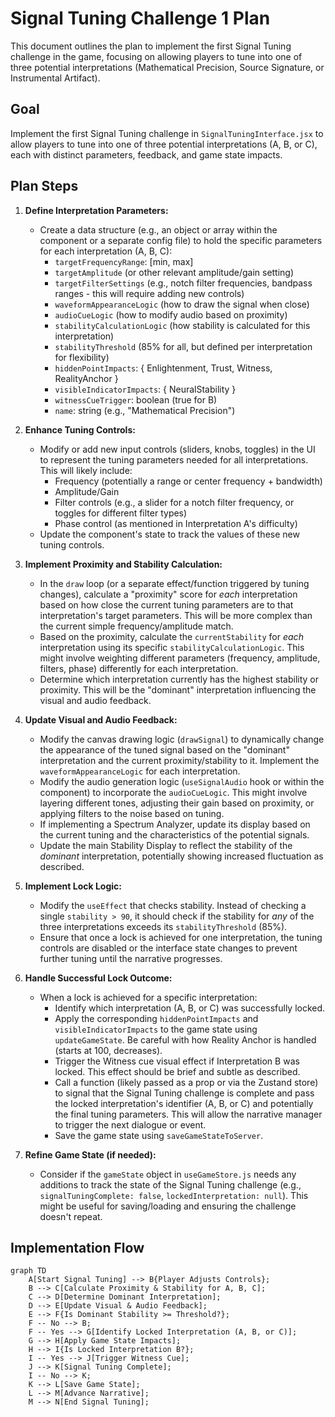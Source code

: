 # Signal Tuning Challenge 1 Plan

This document outlines the plan to implement the first Signal Tuning challenge in the game, focusing on allowing players to tune into one of three potential interpretations (Mathematical Precision, Source Signature, or Instrumental Artifact).

## Goal

Implement the first Signal Tuning challenge in `SignalTuningInterface.jsx` to allow players to tune into one of three potential interpretations (A, B, or C), each with distinct parameters, feedback, and game state impacts.

## Plan Steps

1.  **Define Interpretation Parameters:**
    *   Create a data structure (e.g., an object or array within the component or a separate config file) to hold the specific parameters for each interpretation (A, B, C):
        *   `targetFrequencyRange`: [min, max]
        *   `targetAmplitude` (or other relevant amplitude/gain setting)
        *   `targetFilterSettings` (e.g., notch filter frequencies, bandpass ranges - this will require adding new controls)
        *   `waveformAppearanceLogic` (how to draw the signal when close)
        *   `audioCueLogic` (how to modify audio based on proximity)
        *   `stabilityCalculationLogic` (how stability is calculated for this interpretation)
        *   `stabilityThreshold` (85% for all, but defined per interpretation for flexibility)
        *   `hiddenPointImpacts`: { Enlightenment, Trust, Witness, RealityAnchor }
        *   `visibleIndicatorImpacts`: { NeuralStability }
        *   `witnessCueTrigger`: boolean (true for B)
        *   `name`: string (e.g., "Mathematical Precision")

2.  **Enhance Tuning Controls:**
    *   Modify or add new input controls (sliders, knobs, toggles) in the UI to represent the tuning parameters needed for all interpretations. This will likely include:
        *   Frequency (potentially a range or center frequency + bandwidth)
        *   Amplitude/Gain
        *   Filter controls (e.g., a slider for a notch filter frequency, or toggles for different filter types)
        *   Phase control (as mentioned in Interpretation A's difficulty)
    *   Update the component's state to track the values of these new tuning controls.

3.  **Implement Proximity and Stability Calculation:**
    *   In the `draw` loop (or a separate effect/function triggered by tuning changes), calculate a "proximity" score for *each* interpretation based on how close the current tuning parameters are to that interpretation's target parameters. This will be more complex than the current simple frequency/amplitude match.
    *   Based on the proximity, calculate the `currentStability` for *each* interpretation using its specific `stabilityCalculationLogic`. This might involve weighting different parameters (frequency, amplitude, filters, phase) differently for each interpretation.
    *   Determine which interpretation currently has the highest stability or proximity. This will be the "dominant" interpretation influencing the visual and audio feedback.

4.  **Update Visual and Audio Feedback:**
    *   Modify the canvas drawing logic (`drawSignal`) to dynamically change the appearance of the tuned signal based on the "dominant" interpretation and the current proximity/stability to it. Implement the `waveformAppearanceLogic` for each interpretation.
    *   Modify the audio generation logic (`useSignalAudio` hook or within the component) to incorporate the `audioCueLogic`. This might involve layering different tones, adjusting their gain based on proximity, or applying filters to the noise based on tuning.
    *   If implementing a Spectrum Analyzer, update its display based on the current tuning and the characteristics of the potential signals.
    *   Update the main Stability Display to reflect the stability of the *dominant* interpretation, potentially showing increased fluctuation as described.

5.  **Implement Lock Logic:**
    *   Modify the `useEffect` that checks stability. Instead of checking a single `stability > 90`, it should check if the stability for *any* of the three interpretations exceeds its `stabilityThreshold` (85%).
    *   Ensure that once a lock is achieved for one interpretation, the tuning controls are disabled or the interface state changes to prevent further tuning until the narrative progresses.

6.  **Handle Successful Lock Outcome:**
    *   When a lock is achieved for a specific interpretation:
        *   Identify which interpretation (A, B, or C) was successfully locked.
        *   Apply the corresponding `hiddenPointImpacts` and `visibleIndicatorImpacts` to the game state using `updateGameState`. Be careful with how Reality Anchor is handled (starts at 100, decreases).
        *   Trigger the Witness cue visual effect if Interpretation B was locked. This effect should be brief and subtle as described.
        *   Call a function (likely passed as a prop or via the Zustand store) to signal that the Signal Tuning challenge is complete and pass the locked interpretation's identifier (A, B, or C) and potentially the final tuning parameters. This will allow the narrative manager to trigger the next dialogue or event.
        *   Save the game state using `saveGameStateToServer`.

7.  **Refine Game State (if needed):**
    *   Consider if the `gameState` object in `useGameStore.js` needs any additions to track the state of the Signal Tuning challenge (e.g., `signalTuningComplete: false`, `lockedInterpretation: null`). This might be useful for saving/loading and ensuring the challenge doesn't repeat.

## Implementation Flow

```mermaid
graph TD
    A[Start Signal Tuning] --> B{Player Adjusts Controls};
    B --> C[Calculate Proximity & Stability for A, B, C];
    C --> D[Determine Dominant Interpretation];
    D --> E[Update Visual & Audio Feedback];
    E --> F{Is Dominant Stability >= Threshold?};
    F -- No --> B;
    F -- Yes --> G[Identify Locked Interpretation (A, B, or C)];
    G --> H[Apply Game State Impacts];
    H --> I{Is Locked Interpretation B?};
    I -- Yes --> J[Trigger Witness Cue];
    J --> K[Signal Tuning Complete];
    I -- No --> K;
    K --> L[Save Game State];
    L --> M[Advance Narrative];
    M --> N[End Signal Tuning];